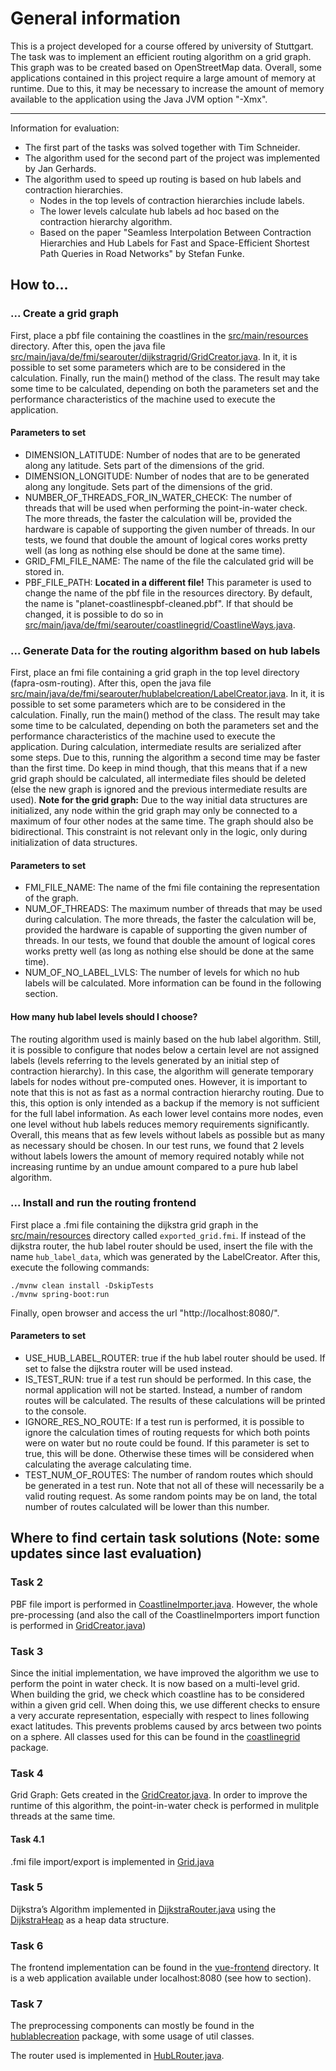 # General information
This is a project developed for a course offered by university of Stuttgart.
The task was to implement an efficient routing algorithm on a grid graph.
This graph was to be created based on OpenStreetMap data.
Overall, some applications contained in this project require a large
amount of memory at runtime. Due to this, it may be necessary to increase the
amount of memory available to the application using the Java JVM option "-Xmx".

-----------------
Information for evaluation:
- The first part of the tasks was solved together with Tim Schneider.
- The algorithm used for the second part of the project was implemented by Jan Gerhards.
- The algorithm used to speed up routing is based on hub labels and contraction hierarchies.
  - Nodes in the top levels of contraction hierarchies include labels.
  - The lower levels calculate hub labels ad hoc based on the contraction hierarchy algorithm.
  - Based on the paper "Seamless Interpolation Between Contraction Hierarchies and Hub Labels
    for Fast and Space-Efficient Shortest Path Queries in Road Networks" by Stefan Funke.

## How to...

### ... Create a grid graph
First, place a pbf file containing the coastlines in the
[src/main/resources](./src/main/resources) directory. After this, open the java file
[src/main/java/de/fmi/searouter/dijkstragrid/GridCreator.java](./src/main/java/de/fmi/searouter/dijkstragrid/GridCreator.java).
In it, it is possible to set some parameters which are to be considered in the calculation.
Finally, run the main() method of the class. The result may take some time to be calculated,
depending on both the parameters set and the performance characteristics of the machine
used to execute the application.

#### Parameters to set
- DIMENSION_LATITUDE: Number of nodes that are to be generated along any latitude.
  Sets part of the dimensions of the grid.
- DIMENSION_LONGITUDE: Number of nodes that are to be generated along any longitude.
  Sets part of the dimensions of the grid.
- NUMBER_OF_THREADS_FOR_IN_WATER_CHECK: The number of threads that will be used when
  performing the point-in-water check. The more threads, the faster the calculation will be, provided
  the hardware is capable of supporting the given number of threads. In our tests, we found that double
  the amount of logical cores works pretty well (as long as nothing else should be done at the same time).
- GRID_FMI_FILE_NAME: The name of the file the calculated grid will be stored in.
- PBF_FILE_PATH: **Located in a different file!** This parameter is used to change the name of the pbf file
  in the resources directory. By default, the name is "planet-coastlinespbf-cleaned.pbf". If that should be
  changed, it is possible to do so in
  [src/main/java/de/fmi/searouter/coastlinegrid/CoastlineWays.java](./src/main/java/de/fmi/searouter/coastlinegrid/CoastlineWays.java).


### ... Generate Data for the routing algorithm based on hub labels
First, place an fmi file containing a grid graph in the top level directory
(fapra-osm-routing). After this, open the java file
[src/main/java/de/fmi/searouter/hublabelcreation/LabelCreator.java](./src/main/java/de/fmi/searouter/hublabelcreation/LabelCreator.java).
In it, it is possible to set some parameters which are to be considered in the calculation.
Finally, run the main() method of the class. The result may take some time to be calculated,
depending on both the parameters set and the performance characteristics of the machine
used to execute the application. During calculation, intermediate results are serialized
after some steps. Due to this, running the algorithm a second time may be faster than the first
time. Do keep in mind though, that this means that if a new grid graph should be calculated,
all intermediate files should be deleted (else the new graph is ignored and the previous
intermediate results are used). **Note for the grid graph:** Due to the way initial data
structures are initialized, any node within the grid graph may only be connected to a maximum
of four other nodes at the same time. The graph should also be bidirectional. This constraint
is not relevant only in the logic, only during initialization of data structures.

#### Parameters to set
- FMI_FILE_NAME: The name of the fmi file containing the representation of the graph.
- NUM_OF_THREADS: The maximum number of threads that may be used
  during calculation. The more threads, the faster the calculation will be, provided
  the hardware is capable of supporting the given number of threads. In our tests, we found that double
  the amount of logical cores works pretty well (as long as nothing else should be done at the same time).
- NUM_OF_NO_LABEL_LVLS: The number of levels for which no hub labels will be calculated. More
  information can be found in the following section.

#### How many hub label levels should I choose?
The routing algorithm used is mainly based on the hub label algorithm. Still, it is
possible to configure that nodes below a certain level are not assigned labels (levels
referring to the levels generated by an initial step of contraction hierarchy). In this
case, the algorithm will generate temporary labels for nodes without pre-computed ones.
However, it is important to note that this is not as fast as a normal contraction
hierarchy routing. Due to this, this option is only intended as a backup if the memory
is not sufficient for the full label information. As each lower level contains more nodes,
even one level without hub labels reduces memory requirements significantly. Overall,
this means that as few levels without labels as possible but as many as necessary
should be chosen. In our test runs, we found that 2 levels without labels lowers the
amount of memory required notably while not increasing runtime by an undue amount compared
to a pure hub label algorithm.


###  ... Install and run the routing frontend
First place a .fmi file containing the dijkstra grid graph in the
[src/main/resources](./src/main/resources) directory called
```exported_grid.fmi```. If instead of the dijkstra router, the hub label
router should be used, insert the file with the name ```hub_label_data```,
which was generated by the LabelCreator.
After this, execute the following commands:
```shell
./mvnw clean install -DskipTests
./mvnw spring-boot:run
```
Finally, open browser and access the url "http://localhost:8080/".

#### Parameters to set
- USE_HUB_LABEL_ROUTER: true if the hub label router should be used. If set to false
  the dijkstra router will be used instead.
- IS_TEST_RUN: true if a test run should be performed. In this case, the normal application
  will not be started. Instead, a number of random routes will be calculated. The results
  of these calculations will be printed to the console.
- IGNORE_RES_NO_ROUTE: If a test run is performed, it is possible to ignore the calculation
  times of routing requests for which both points were on water but no route could be found.
  If this parameter is set to true, this will be done. Otherwise these times will be considered
  when calculating the average calculating time.
- TEST_NUM_OF_ROUTES: The number of random routes which should be generated in a test run.
  Note that not all of these will necessarily be a valid routing request. As some random
  points may be on land, the total number of routes calculated will be lower than this number.


## Where to find certain task solutions (**Note**: some updates since last evaluation)

### Task 2
PBF file import is performed in [CoastlineImporter.java](./src/main/java/de/fmi/searouter/osmimport/CoastlineImporter.java).
However, the whole pre-processing (and also the call of the CoastlineImporters import function is performed in
[GridCreator.java](./src/main/java/de/fmi/searouter/dijkstragrid/GridCreator.java))

### Task 3
Since the initial implementation, we have improved the algorithm we use to perform the
point in water check. It is now based on a multi-level grid. When building the grid, we
check which coastline has to be considered within a given grid cell. When doing this, we
use different checks to ensure a very accurate representation, especially with respect
to lines following exact latitudes. This prevents problems caused by arcs between two
points on a sphere. All classes used for this can be found in the
[coastlinegrid](./src/main/java/de/fmi/searouter/coastlinegrid) package.

### Task 4
Grid Graph: Gets created in the [GridCreator.java](./src/main/java/de/fmi/searouter/dijkstragrid/GridCreator.java).
In order to improve the runtime of this algorithm, the point-in-water check is performed
in mulitple threads at the same time.
 
 #### Task 4.1
 .fmi file import/export is implemented in [Grid.java](./src/main/java/de/fmi/searouter/dijkstragrid/Grid.java)
 
 ### Task 5
 Dijkstra’s Algorithm implemented in
 [DijkstraRouter.java](./src/main/java/de/fmi/searouter/router/DijkstraRouter.java) using the
 [DijkstraHeap](./src/main/java/de/fmi/searouter/router/DijkstraHeap.java) as a heap data structure.
 
 ### Task 6
 The frontend implementation can be found in the [vue-frontend](./vue-frontend) directory.
 It is a web application available under localhost:8080 (see how to section).
 
### Task 7
The preprocessing components can mostly be found in the
[hublablecreation](./src/main/java/de/fmi/searouter/hublablecreation) package, with some usage of
util classes.

The router used is implemented in
[HubLRouter.java](./src/main/java/de/fmi/searouter/router/HubLRouter.java).